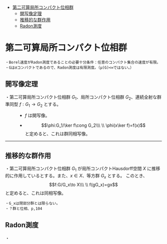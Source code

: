 
- [第二可算局所コンパクト位相群](#第二可算局所コンパクト位相群)
  - [開写像定理](#開写像定理)
  - [推移的な群作用](#推移的な群作用)
  - [Radon測度](#radon測度)



# 第二可算局所コンパクト位相群

    ・Borel速度がRadon測度であることの必要十分条件：任意のコンパクト集合の速度が有限。
    ・Gはσコンパクトであるので、Radon測度は有限測度。（μ(G)<∞ではない。）

## 開写像定理

<dl><dt>

・第二可算局所コンパクト位相群 $G_1$、局所コンパクト位相群 $G_2$、連続全射な群準同型 $f:G_1\to G_2$ とする。
<br>

</dt><dd>

- $f$ は開写像。

- $$\phi:G_1/\ker f\cong G_2\\\ \\
\phi(x\ker f)=f(x)$$
と定めると、これは群同相写像。


</dd></dl>


---

## 推移的な群作用

・第二可算局所コンパクト位相群 $G_1$ が局所コンパクトHausdorff空間 $X$ に推移的に作用しているとする。また、$x\in X$、等方群 $G_x$ とする。
このとき、
$$f:G/G_x\to X\\\ \\
f(gG_x)=gx$$
と定めると、これは同相写像。

    ・G_xは閉部分群とは限らない。
    ・？群と位相、p,104

## Radon測度

・